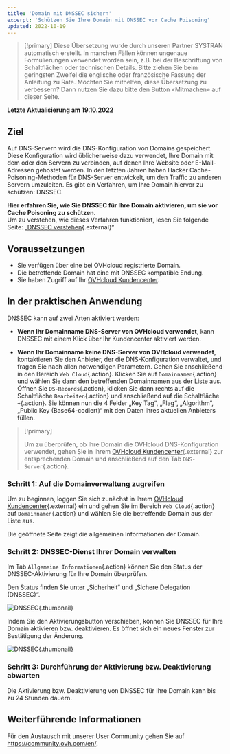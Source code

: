 ```yaml
---
title: 'Domain mit DNSSEC sichern'
excerpt: 'Schützen Sie Ihre Domain mit DNSSEC vor Cache Poisoning'
updated: 2022-10-19
---
```


> [!primary]
> Diese Übersetzung wurde durch unseren Partner SYSTRAN automatisch erstellt. In manchen Fällen können ungenaue Formulierungen verwendet worden sein, z.B. bei der Beschriftung von Schaltflächen oder technischen Details. Bitte ziehen Sie beim geringsten Zweifel die englische oder französische Fassung der Anleitung zu Rate. Möchten Sie mithelfen, diese Übersetzung zu verbessern? Dann nutzen Sie dazu bitte den Button «Mitmachen» auf dieser Seite.
>

**Letzte Aktualisierung am 19.10.2022**

## Ziel

Auf DNS-Servern wird die DNS-Konfiguration von Domains gespeichert. Diese Konfiguration wird üblicherweise dazu verwendet, Ihre Domain mit dem oder den Servern zu verbinden, auf denen Ihre Website oder E-Mail-Adressen gehostet werden. In den letzten Jahren haben Hacker Cache-Poisoning-Methoden für DNS-Server entwickelt, um den Traffic zu anderen Servern umzuleiten. Es gibt ein Verfahren, um Ihre Domain hiervor zu schützen: DNSSEC.

**Hier erfahren Sie, wie Sie DNSSEC für Ihre Domain aktivieren, um sie vor Cache Poisoning zu schützen.**  
Um zu verstehen, wie dieses Verfahren funktioniert, lesen Sie folgende Seite: „[DNSSEC verstehen](https://www.ovhcloud.com/de/domains/dnssec/){.external}“

## Voraussetzungen

- Sie verfügen über eine bei OVHcloud registrierte Domain.
- Die betreffende Domain hat eine mit DNSSEC kompatible Endung.
- Sie haben Zugriff auf Ihr [OVHcloud Kundencenter](https://www.ovh.com/auth/?action=gotomanager&from=https://www.ovh.de/&ovhSubsidiary=de).


## In der praktischen Anwendung

DNSSEC kann auf zwei Arten aktiviert werden:

- **Wenn Ihr Domainname DNS-Server von OVHcloud verwendet**, kann DNSSEC mit einem Klick über Ihr Kundencenter aktiviert werden.

- **Wenn Ihr Domainname keine DNS-Server von OVHcloud verwendet**, kontaktieren Sie den Anbieter, der die DNS-Konfiguration verwaltet, und fragen Sie nach allen notwendigen Parametern. Gehen Sie anschließend in den Bereich `Web Cloud`{.action}. Klicken Sie auf `Domainnamen`{.action} und wählen Sie dann den betreffenden Domainnamen aus der Liste aus.
Öffnen Sie `DS-Records`{.action}, klicken Sie dann rechts auf die Schaltfläche `Bearbeiten`{.action} und anschließend auf die Schaltfläche `+`{.action}.
Sie können nun die 4 Felder „Key Tag“, „Flag“, „Algorithm“, „Public Key (Base64-codiert)“ mit den Daten Ihres aktuellen Anbieters füllen.

> [!primary]
>
> Um zu überprüfen, ob Ihre Domain die OVHcloud DNS-Konfiguration verwendet, gehen Sie in Ihrem [OVHcloud Kundencenter](https://www.ovh.com/auth/?action=gotomanager&from=https://www.ovh.de/&ovhSubsidiary=de){.external} zur entsprechenden Domain und anschließend auf den Tab `DNS-Server`{.action}.
>

### Schritt 1: Auf die Domainverwaltung zugreifen

Um zu beginnen, loggen Sie sich zunächst in Ihrem [OVHcloud Kundencenter](https://www.ovh.com/auth/?action=gotomanager&from=https://www.ovh.de/&ovhSubsidiary=de){.external} ein und gehen Sie im Bereich `Web Cloud`{.action} auf `Domainnamen`{.action} und wählen Sie die betreffende Domain aus der Liste aus.

Die geöffnete Seite zeigt die allgemeinen Informationen der Domain. 

### Schritt 2: DNSSEC-Dienst Ihrer Domain verwalten

Im Tab `Allgemeine Informationen`{.action} können Sie den Status der DNSSEC-Aktivierung für Ihre Domain überprüfen.

Den Status finden Sie unter „Sicherheit“ und „Sichere Delegation (DNSSEC)“.

![DNSSEC](images/activate-dnssec-step2.png){.thumbnail}

Indem Sie den Aktivierungsbutton verschieben, können Sie DNSSEC für Ihre Domain aktivieren bzw. deaktivieren. Es öffnet sich ein neues Fenster zur Bestätigung der Änderung.

![DNSSEC](images/activate-dnssec-step3.png){.thumbnail}

### Schritt 3: Durchführung der Aktivierung bzw. Deaktivierung abwarten

Die Aktivierung bzw. Deaktivierung von DNSSEC für Ihre Domain kann bis zu 24 Stunden dauern. 

## Weiterführende Informationen

Für den Austausch mit unserer User Community gehen Sie auf <https://community.ovh.com/en/>.

